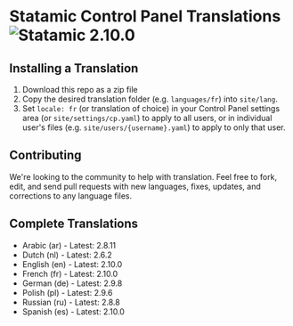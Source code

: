 # Statamic Control Panel Translations ![Statamic 2.10.0](https://img.shields.io/badge/statamic-2.10.0-blue.svg?style=flat-square)

## Installing a Translation

1. Download this repo as a zip file
2. Copy the desired translation folder (e.g. `languages/fr`) into `site/lang`.
3. Set `locale: fr` (or translation of choice) in your Control Panel settings area (or `site/settings/cp.yaml`) to apply to all users, or in individual user's files (e.g. `site/users/{username}.yaml`) to apply to only that user.

## Contributing

We're looking to the community to help with translation. Feel free to fork, edit, and send pull requests with new languages, fixes, updates, and corrections to any language files.

## Complete Translations

- Arabic (ar) - Latest: 2.8.11
- Dutch (nl) - Latest: 2.6.2
- English (en) - Latest: 2.10.0
- French (fr) - Latest: 2.10.0
- German (de) - Latest: 2.9.8
- Polish (pl) - Latest: 2.9.6
- Russian (ru) - Latest: 2.8.8
- Spanish (es) - Latest: 2.10.0
